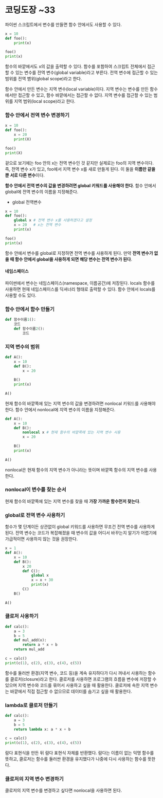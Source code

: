 # 코딩도장 ~33

파이썬 스크립트에서 변수를 만들면 함수 안에서도 사용할 수 있다. 

```python
x = 10
def foo():
	print(x)
	
foo()
print(x)
```

함수의 바깥에서도 x의 값을 출력할 수 있다. 함수를 포함하여 스크립트 전체에서 접근할 수 있는 변수를 전역 변수(global variable)라고 부른다. 전역 변수에 접근할 수 있는 범위를 전역 볌위(global scope)라고 한다.

함수 안에서 만든 변수는 지역 변수(local variable)이다. 지역 변수는 변수를 만든 함수에서만 접근할 수 있고, 함수 바깥에서는 접근할 수 없다. 지역 변수를 접근할 수 있는 범위를 지역 범위(local scope)라고 한다.





### 함수 안에서 전역 변수 변경하기

```python
x = 10
def foo():
	x = 20
	print(X)
	
foo()
print(X)
```

겉으로 보기에는 foo 안의 x는 전역 변수인 것 같지만 실제로는 foo의 지역 변수이다. 즉, 전역 변수 x가 있고, foo에서 지역 변수 x를 새로 만들게 된다. 이 둘을 **이름만 같을 뿐 서로 다른 변수**이다.

**함수 안에서 전역 변수의 값을 변경하려면 global 키워드를 사용해야 한다**. 함수 안에서 global에 전역 변수의 이름을 지정해준다.

- global 전역변수

```python
x = 10
def foo():
	global x # 전역 변수 x를 사용하겠다고 설정
	x = 20 	 # x는 전역 변수
	print(x)
	
foo()
print(x)
```

함수 안에서 변수를 global로 지정하면 전역 변수를 사용하게 된다. 만약 **전역 변수가 없을 때 함수 안에서 global을 사용하게 되면 해당 변수는 전역 변수가 된다**.





#### 네임스페이스

파이썬에서 변수는 네임스페이스(namespace, 이름공간)에 저장된다. locals 함수를 사용하면 현재 네임스페이스를 딕셔너리 형태로 출력할 수 있다. 함수 안에서 locals를 사용할 수도 있다.





### 함수 안에서 함수 만들기

```python
def 함수이름1():
	코드
	def 함수이름2():
		코드
```





### 지역 변수의 범위

```python
def A():
	x = 10
	def B():
		x = 20
	
	B()
	print(x)
	
A()
```

현재 함수의 바깥쪽에 있는 지역 변수의 값을 변경하려면 nonlocal 키워드를 사용해야 한다. 함수 안에서 nonlocal에 지역 변수의 이름을 지정해준다.

```python
def A():
	x = 10
	def B():
		nonlocal x # 현재 함수의 바깥쪽에 있는 지역 변수 사용
		x = 20
	
	B()
	print(x)
	
A()
```

nonlocal은 현재 함수의 지역 변수가 아니라는 뜻이며 바깥쪽 함수의 지역 변수를 사용한다.





### nonlocal이 변수를 찾는 순서

현재 함수의 바깥쪽에 있는 지역 변수를 찾을 때 **가장 가까운 함수먼저 찾는다**.





### global로 전역 변수 사용하기

함수가 몇 단계이든 상관없이 global 키워드를 사용하면 무조건 전역 변수를 사용하게 된다. 전역 변수는 코드가 복잡해졌을 때 변수의 값을 어디서 바꾸는지 알기가 어렵기에 가급적이면 사용하지 않는 것을 권장한다.

```python
x = 1
def A():
	x = 10
	def B():
		x 20
		def C():
			global x
			x = x + 30
			print(x)
		C()
	B()
	
A()
```







### 클로저 사용하기

```python
def calc():
	a = 3
	b = 5
	def mul_add(x):
		return a * x + b
	return mul_add
	
c = calc()
print(c(1), c(2), c(3), c(4), c(5))
```

함수를 둘러싼 환경(지역 변수, 코드 등)을 계속 유지하다가 다시 꺼내서 사용하는 함수를 클로저(closure)라고 한다. 클로저를 사용하면 프로그램의 흐름을 변수에 저장할 수 있으며 지역 변수와 코드를 묶어서 사용하고 싶을 때 활용한다. 클로저에 속한 지역 변수는 바깥에서 직접 접근할 수 없으므로 데이터를 숨기고 싶을 때 활용한다.





### lambda로 클로저 만들기

```python
def calc():
	a = 3
	b = 5
	return lambda x: a * x + b
	
c = calc()
print(c(1), c(2), c(3), c(4), c(5))
```

람다 표현식을 만든 뒤 람다 표현식 자체를 반환했다. 람다는 이름이 없는 익명 함수를 뜻하고, 클로저는 함수를 둘러싼 환경을 유지했다가 나중에 다시 사용하는 함수를 뜻한다.





### 클로저의 지역 변수 변경하기

클로저의 지역 변수를 변경하고 싶다면 nonlocal을 사용하면 된다.